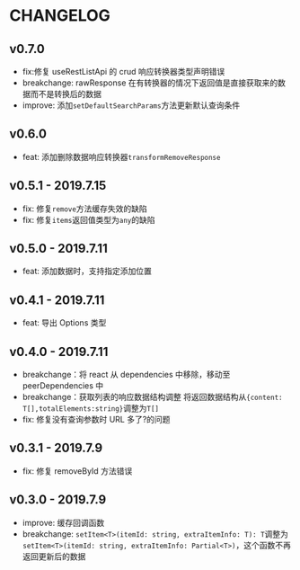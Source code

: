 # CHANGELOG

## v0.7.0

- fix:修复 useRestListApi 的 crud 响应转换器类型声明错误
- breakchange: rawResponse 在有转换器的情况下返回值是直接获取来的数据而不是转换后的数据
- improve: 添加`setDefaultSearchParams`方法更新默认查询条件

## v0.6.0

- feat: 添加删除数据响应转换器`transformRemoveResponse`

## v0.5.1 - 2019.7.15

- fix: 修复`remove`方法缓存失效的缺陷
- fix: 修复`items`返回值类型为`any`的缺陷

## v0.5.0 - 2019.7.11

- feat: 添加数据时，支持指定添加位置

## v0.4.1 - 2019.7.11

- feat: 导出 Options 类型

## v0.4.0 - 2019.7.11

- breakchange：将 react 从 dependencies 中移除，移动至 peerDependencies 中
- breakchange：获取列表的响应数据结构调整 将返回数据结构从`{content: T[],totalElements:string}`调整为`T[]`
- fix: 修复没有查询参数时 URL 多了?的问题

## v0.3.1 - 2019.7.9

- fix: 修复 removeById 方法错误

## v0.3.0 - 2019.7.9

- improve: 缓存回调函数
- breakchange: `setItem<T>(itemId: string, extraItemInfo: T): T`调整为`setItem<T>(itemId: string, extraItemInfo: Partial<T>)`，这个函数不再返回更新后的数据
